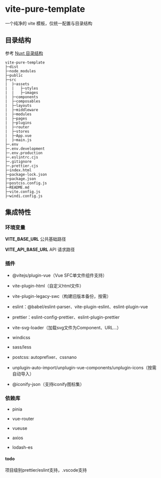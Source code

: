 # vite-pure-template

一个纯净的 vite 模板，仅统一配置与目录结构

## 目录结构

参考 [Nuxt 目录结构](https://nuxt.com/docs/guide/directory-structure/app)

```
vite-pure-template
├─dist
├─node_modules
├─public
├─src
|  ├─assets
|  |   ├─styles
|  |   ├─images
|  ├─components
|  ├─composables
|  ├─layouts
|  ├─middleware
|  ├─modules
|  ├─pages
|  ├─plugins
|  ├─router
|  ├─stores
|  ├─App.vue
|  ├─main.js
├─.env
├─.env.development
├─.env.production
├─.eslintrc.cjs
├─.gitignore
├─.prettier.cjs
├─index.html
├─package-lock.json
├─package.json
├─postcss.config.js
├─README.md
├─vite.config.js
├─windi.config.js
```

## 集成特性

### 环境变量

**VITE_BASE_URL** 公共基础路径

**VITE_API_BASE_URL** API 请求路径

### 插件

- @vitejs/plugin-vue（Vue SFC单文件组件支持）

- vite-plugin-html（自定义html文件）

- vite-plugin-legacy-swc（构建旧版本备份，按需）

- eslint：@babel/eslint-parser、vite-plugin-eslint、eslint-plugin-vue

- prettier：eslint-config-prettier、eslint-plugin-prettier

- vite-svg-loader（加载svg文件为Component、URL...）

- windicss

- sass/less

- postcss: autoprefixer、cssnano

- unplugin-auto-import/unplugin-vue-components/unplugin-icons（按需自动导入）

- @iconify-json（支持iconify图标集）

### 依赖库

- pinia

- vue-router

- vueuse

- axios

- lodash-es

#### todo

项目级别prettier/eslint支持，.vscode支持